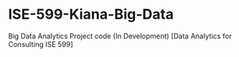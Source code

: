 # ISE-599-Kiana-Big-Data
Big Data Analytics Project code (In Development) [Data Analytics for Consulting ISE 599]
